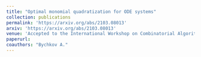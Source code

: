 ```yaml
---
title: "Optimal monomial quadratization for ODE systems"
collection: publications
permalink: 'https://arxiv.org/abs/2103.08013'
arxiv: 'https://arxiv.org/abs/2103.08013'
venue: 'Accepted to the International Workshop on Combinatorial Algorithms 2021 (IWOCA21)'
paperurl:
coauthors: "Bychkov A."
---
```

